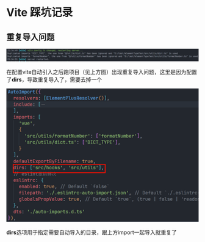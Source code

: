 # Vite 踩坑记录

## 重复导入问题

![image-20240722224734664](public/md_doc_img/image-20240722224734664.png)

在配置vite自动引入之后跑项目（见上方图）出现重复导入问题，这里是因为配置了**dirs**，导致重复导入了，需要去掉一个

![image-20240722224846553](public/md_doc_img/image-20240722224846553.png)

**dirs**选项用于指定需要自动导入的目录，跟上方import一起导入就重复了
